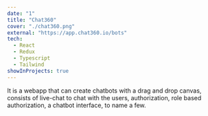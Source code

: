 ```yaml
---
date: "1"
title: "Chat360"
cover: "./chat360.png"
external: "https://app.chat360.io/bots"
tech:
  - React
  - Redux
  - Typescript
  - Tailwind
showInProjects: true
---
```


It is a webapp that can create chatbots with a drag and drop canvas, consists of live-chat to chat with the users, authorization, role based authorization, a chatbot interface, to name a few.

